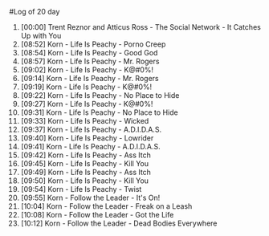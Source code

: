 #Log of 20 day

1. [00:00] Trent Reznor and Atticus Ross - The Social Network - It Catches Up with You
1. [08:52] Korn - Life Is Peachy - Porno Creep
1. [08:54] Korn - Life Is Peachy - Good God
1. [08:57] Korn - Life Is Peachy - Mr. Rogers
1. [09:02] Korn - Life Is Peachy - K@#0%!
1. [09:14] Korn - Life Is Peachy - Mr. Rogers
1. [09:19] Korn - Life Is Peachy - K@#0%!
1. [09:22] Korn - Life Is Peachy - No Place to Hide
1. [09:27] Korn - Life Is Peachy - K@#0%!
1. [09:31] Korn - Life Is Peachy - No Place to Hide
1. [09:33] Korn - Life Is Peachy - Wicked
1. [09:37] Korn - Life Is Peachy - A.D.I.D.A.S.
1. [09:40] Korn - Life Is Peachy - Lowrider
1. [09:41] Korn - Life Is Peachy - A.D.I.D.A.S.
1. [09:42] Korn - Life Is Peachy - Ass Itch
1. [09:45] Korn - Life Is Peachy - Kill You
1. [09:49] Korn - Life Is Peachy - Ass Itch
1. [09:50] Korn - Life Is Peachy - Kill You
1. [09:54] Korn - Life Is Peachy - Twist
1. [09:55] Korn - Follow the Leader - It's On!
1. [10:04] Korn - Follow the Leader - Freak on a Leash
1. [10:08] Korn - Follow the Leader - Got the Life
1. [10:12] Korn - Follow the Leader - Dead Bodies Everywhere
